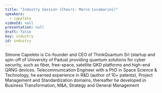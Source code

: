 ```yaml
---
title: "Industry Session (Chairs: Marco Lucamarini)"
speakers:
  - capeleto
videoId: null
presentation: null
draft: false
key: industry
id: industry
---
```

Simone Capeleto is Co-founder and CEO of ThinkQuantum Srl (startup and spin-off of University of Padua) providing quantum solutions for cyber security, such as fiber, free-space, satellite QKD platforms and high-end QRNG devices. Telecommunication Engineer with a PhD in Space Science & Technology, he earned experience in R&D (author of 10+ patents), Project Management and Standardization domains, thereafter he developed in Business Transformation, M&A, Strategy and General Management



<!-- fields to use above: -->
<!-- videoId: "Vfl9pPh6ipI" -->
<!-- presentation: "/slides/invited-MargaridaPereira.pdf" -->
